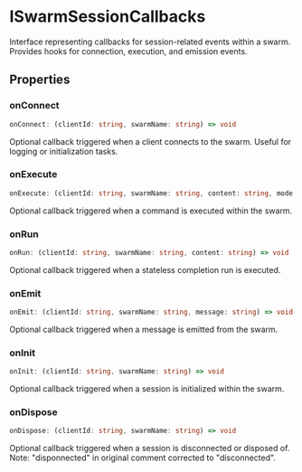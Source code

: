 # ISwarmSessionCallbacks

Interface representing callbacks for session-related events within a swarm.
Provides hooks for connection, execution, and emission events.

## Properties

### onConnect

```ts
onConnect: (clientId: string, swarmName: string) => void
```

Optional callback triggered when a client connects to the swarm.
Useful for logging or initialization tasks.

### onExecute

```ts
onExecute: (clientId: string, swarmName: string, content: string, mode: ExecutionMode) => void
```

Optional callback triggered when a command is executed within the swarm.

### onRun

```ts
onRun: (clientId: string, swarmName: string, content: string) => void
```

Optional callback triggered when a stateless completion run is executed.

### onEmit

```ts
onEmit: (clientId: string, swarmName: string, message: string) => void
```

Optional callback triggered when a message is emitted from the swarm.

### onInit

```ts
onInit: (clientId: string, swarmName: string) => void
```

Optional callback triggered when a session is initialized within the swarm.

### onDispose

```ts
onDispose: (clientId: string, swarmName: string) => void
```

Optional callback triggered when a session is disconnected or disposed of.
Note: "disponnected" in original comment corrected to "disconnected".
